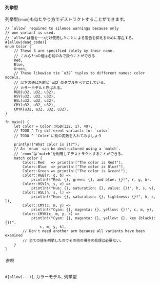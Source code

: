 #### 列挙型

列挙型(`enum`)も似たやり方でデストラクトすることができます。

    // `allow` required to silence warnings because only
    // one variant is used.
    // `allow`は値を一つだけ使用したことによる警告を抑えるために存在する。
    #[allow(dead_code)]
    enum Color {
        // These 3 are specified solely by their name.
        // これら3つの値は名前のみで扱うことができる
        Red,
        Blue,
        Green,
        // These likewise tie `u32` tuples to different names: color models.
        // 以下の値は名前と`u32`のタプルをペアにしている。
        // カラーモデルと呼ばれる。
        RGB(u32, u32, u32),
        HSV(u32, u32, u32),
        HSL(u32, u32, u32),
        CMY(u32, u32, u32),
        CMYK(u32, u32, u32, u32),
    }

    fn main() {
        let color = Color::RGB(122, 17, 40);
        // TODO ^ Try different variants for `color`
        // TODO ^ `Color`に別の変数を入れてみましょう

        println!("What color is it?");
        // An `enum` can be destructured using a `match`.
        // `enum`は`match`を利用してデストラクトすることができる。
        match color {
            Color::Red   => println!("The color is Red!"),
            Color::Blue  => println!("The color is Blue!"),
            Color::Green => println!("The color is Green!"),
            Color::RGB(r, g, b) =>
                println!("Red: {}, green: {}, and blue: {}!", r, g, b),
            Color::HSV(h, s, v) =>
                println!("Hue: {}, saturation: {}, value: {}!", h, s, v),
            Color::HSL(h, s, l) =>
                println!("Hue: {}, saturation: {}, lightness: {}!", h, s, l),
            Color::CMY(c, m, y) =>
                println!("Cyan: {}, magenta: {}, yellow: {}!", c, m, y),
            Color::CMYK(c, m, y, k) =>
                println!("Cyan: {}, magenta: {}, yellow: {}, key (black): {}!",
                    c, m, y, k),
            // Don't need another arm because all variants have been examined
            // 全ての値を列挙したのでその他の場合の処理は必要ない。
        }
    }

###### 参照

`#[allow(...)]`,
カラーモデル,
列挙型

